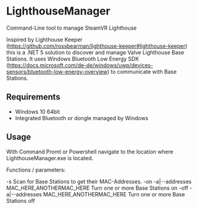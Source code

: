 # LighthouseManager
Command-Line tool to manage SteamVR Lighthouse 

Inspired by Lighthouse Keeper (https://github.com/rossbearman/lighthouse-keeper#lighthouse-keeper) this is a .NET 5 solution to discover and manage Valve Lighthouse Base Stations.
It uses Windows Bluetooth Low Energy SDK (https://docs.microsoft.com/de-de/windows/uwp/devices-sensors/bluetooth-low-energy-overview) to communicate with Base Stations.

## Requirements
- Windows 10 64bit
- Integrated Bluetooth or dongle managed by Windows

## Usage
With Command Promt or Powershell navigate to the location where LighthouseManager.exe is located.

Functions / parameters:

-s Scan for Base Stations to get their MAC-Addresses.
-on -a|--addresses MAC_HERE,ANOTHERMAC_HERE Turn one or more Base Stations on
-off -a|--addresses MAC_HERE,ANOTHERMAC_HERE Turn one or more Base Stations off
